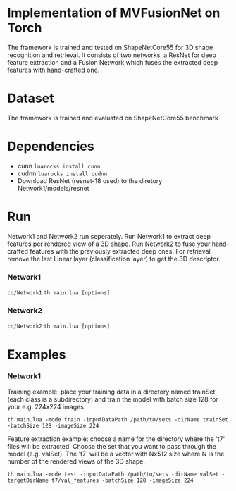 # Implementation of MVFusionNet on Torch #

The framework is trained and tested on ShapeNetCore55 for 3D shape recognition and retrieval. It consists of two networks, a ResNet for deep feature extraction and a Fusion Network which fuses the extracted deep features with hand-crafted one.

# Dataset #
The framework is trained and evaluated on ShapeNetCore55 benchmark

# Dependencies #
* cunn `luarocks install cunn`
* cudnn `luarocks install cudnn`
* Download ResNet (resnet-18 used) to the diretory Network1/models/resnet

# Run #
Network1 and Network2 run seperately. Run Network1 to extract deep features per rendered view of a 3D shape. Run Network2 to fuse your hand-crafted features with the previously extracted deep ones. For retrieval remove the last Linear layer (classification layer) to get the 3D descriptor.

### Network1 ###
`cd/Network1`
`th main.lua [options]`
### Network2 ###
`cd/Network2`
`th main.lua [options]`

# Examples #

### Network1 ###
Training example: place your training data in a directory named trainSet (each class is a subdirectory) and train the model with batch size 128 for your e.g. 224x224 images.

`th main.lua -mode train -inputDataPath /path/to/sets -dirName trainSet -batchSize 128 -imageSize 224`

Feature extraction example: choose a name for the directory where the 't7' files will be extracted. Choose the set that you want to pass through the model (e.g. valSet). The 't7' will be a vector with Nx512 size where N is the number of the rendered views of the 3D shape.

`th main.lua -mode test -inputDataPath /path/to/sets -dirName valSet -targetDirName t7/val_features -batchSize 128 -imageSize 224`
